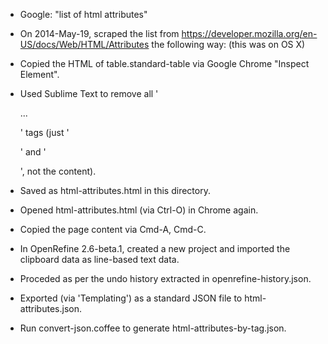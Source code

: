 - Google: "list of html attributes"

- On 2014-May-19, scraped the list from
  https://developer.mozilla.org/en-US/docs/Web/HTML/Attributes
  the following way: (this was on OS X)

- Copied the HTML of table.standard-table via Google Chrome "Inspect Element".

- Used Sublime Text to remove all '<p>...</p>' tags (just '<p>' and '</p>',
  not the content).

- Saved as html-attributes.html in this directory.

- Opened html-attributes.html (via Ctrl-O) in Chrome again.

- Copied the page content via Cmd-A, Cmd-C.

- In OpenRefine 2.6-beta.1, created a new project and imported the
  clipboard data as line-based text data.

- Proceded as per the undo history extracted in openrefine-history.json.

- Exported (via 'Templating') as a standard JSON file to html-attributes.json.

- Run convert-json.coffee to generate html-attributes-by-tag.json.
